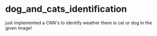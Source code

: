 # dog_and_cats_identification
just implemented a CNN's to identify weather there is cat or dog in the given image!

